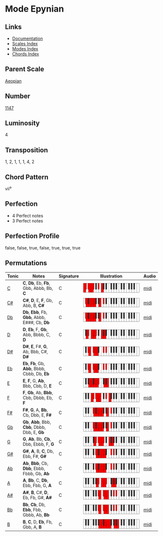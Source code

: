 # Mode Epynian

## Links

- [Documentation](README.md)
- [Scales Index](Scales.md)
- [Modes Index](Modes.md)
- [Chords Index](Chords.md)

## Parent Scale

[Aeopian](ScaleAeopian.md)

## Number

[1147](https://ianring.com/musictheory/scales/1147)

## Luminosity

4

## Transposition

1, 2, 1, 1, 1, 4, 2

## Chord Pattern

vii⁰

## Perfection

- 4 Perfect notes
- 3 Perfect notes

## Perfection Profile

false, false, true, false, true, true, true

## Permutations

| Tonic | Notes | Signature | Illustration | Audio |
|-------|-------|-----------|--------------|-------|
| [C](ModeCNaturalEpynian.md) | **C**, **Db**, Eb, **Fb**, Gbb, Abbb, Bb, **C** | C | ![CNaturalEpynian](ModeCNaturalEpynian.png) | [midi](https://github.com/edipermadi/music/blob/main/docs/ModeCNaturalEpynian.mid?raw=true) |
| [C#](ModeCSharpEpynian.md) | **C#**, **D**, E, **F**, Gb, Abb, B, **C#** | C | ![CSharpEpynian](ModeCSharpEpynian.png) | [midi](https://github.com/edipermadi/music/blob/main/docs/ModeCSharpEpynian.mid?raw=true) |
| [Db](ModeDFlatEpynian.md) | **Db**, **Ebb**, Fb, **Gbb**, Abbb, E###, Cb, **Db** | C | ![DFlatEpynian](ModeDFlatEpynian.png) | [midi](https://github.com/edipermadi/music/blob/main/docs/ModeDFlatEpynian.mid?raw=true) |
| [D](ModeDNaturalEpynian.md) | **D**, **Eb**, F, **Gb**, Abb, Bbbb, C, **D** | C | ![DNaturalEpynian](ModeDNaturalEpynian.png) | [midi](https://github.com/edipermadi/music/blob/main/docs/ModeDNaturalEpynian.mid?raw=true) |
| [D#](ModeDSharpEpynian.md) | **D#**, **E**, F#, **G**, Ab, Bbb, C#, **D#** | C | ![DSharpEpynian](ModeDSharpEpynian.png) | [midi](https://github.com/edipermadi/music/blob/main/docs/ModeDSharpEpynian.mid?raw=true) |
| [Eb](ModeEFlatEpynian.md) | **Eb**, **Fb**, Gb, **Abb**, Bbbb, Cbbb, Db, **Eb** | C | ![EFlatEpynian](ModeEFlatEpynian.png) | [midi](https://github.com/edipermadi/music/blob/main/docs/ModeEFlatEpynian.mid?raw=true) |
| [E](ModeENaturalEpynian.md) | **E**, **F**, G, **Ab**, Bbb, Cbb, D, **E** | C | ![ENaturalEpynian](ModeENaturalEpynian.png) | [midi](https://github.com/edipermadi/music/blob/main/docs/ModeENaturalEpynian.mid?raw=true) |
| [F](ModeFNaturalEpynian.md) | **F**, **Gb**, Ab, **Bbb**, Cbb, Dbbb, Eb, **F** | C | ![FNaturalEpynian](ModeFNaturalEpynian.png) | [midi](https://github.com/edipermadi/music/blob/main/docs/ModeFNaturalEpynian.mid?raw=true) |
| [F#](ModeFSharpEpynian.md) | **F#**, **G**, A, **Bb**, Cb, Dbb, E, **F#** | C | ![FSharpEpynian](ModeFSharpEpynian.png) | [midi](https://github.com/edipermadi/music/blob/main/docs/ModeFSharpEpynian.mid?raw=true) |
| [Gb](ModeGFlatEpynian.md) | **Gb**, **Abb**, Bbb, **Cbb**, Dbbb, Dbb, E, **Gb** | C | ![GFlatEpynian](ModeGFlatEpynian.png) | [midi](https://github.com/edipermadi/music/blob/main/docs/ModeGFlatEpynian.mid?raw=true) |
| [G](ModeGNaturalEpynian.md) | **G**, **Ab**, Bb, **Cb**, Dbb, Ebbb, F, **G** | C | ![GNaturalEpynian](ModeGNaturalEpynian.png) | [midi](https://github.com/edipermadi/music/blob/main/docs/ModeGNaturalEpynian.mid?raw=true) |
| [G#](ModeGSharpEpynian.md) | **G#**, **A**, B, **C**, Db, Ebb, F#, **G#** | C | ![GSharpEpynian](ModeGSharpEpynian.png) | [midi](https://github.com/edipermadi/music/blob/main/docs/ModeGSharpEpynian.mid?raw=true) |
| [Ab](ModeAFlatEpynian.md) | **Ab**, **Bbb**, Cb, **Dbb**, Ebbb, Fbbb, Gb, **Ab** | C | ![AFlatEpynian](ModeAFlatEpynian.png) | [midi](https://github.com/edipermadi/music/blob/main/docs/ModeAFlatEpynian.mid?raw=true) |
| [A](ModeANaturalEpynian.md) | **A**, **Bb**, C, **Db**, Ebb, Fbb, G, **A** | C | ![ANaturalEpynian](ModeANaturalEpynian.png) | [midi](https://github.com/edipermadi/music/blob/main/docs/ModeANaturalEpynian.mid?raw=true) |
| [A#](ModeASharpEpynian.md) | **A#**, **B**, C#, **D**, Eb, Fb, G#, **A#** | C | ![ASharpEpynian](ModeASharpEpynian.png) | [midi](https://github.com/edipermadi/music/blob/main/docs/ModeASharpEpynian.mid?raw=true) |
| [Bb](ModeBFlatEpynian.md) | **Bb**, **Cb**, Db, **Ebb**, Fbb, Gbbb, Ab, **Bb** | C | ![BFlatEpynian](ModeBFlatEpynian.png) | [midi](https://github.com/edipermadi/music/blob/main/docs/ModeBFlatEpynian.mid?raw=true) |
| [B](ModeBNaturalEpynian.md) | **B**, **C**, D, **Eb**, Fb, Gbb, A, **B** | C | ![BNaturalEpynian](ModeBNaturalEpynian.png) | [midi](https://github.com/edipermadi/music/blob/main/docs/ModeBNaturalEpynian.mid?raw=true) |

